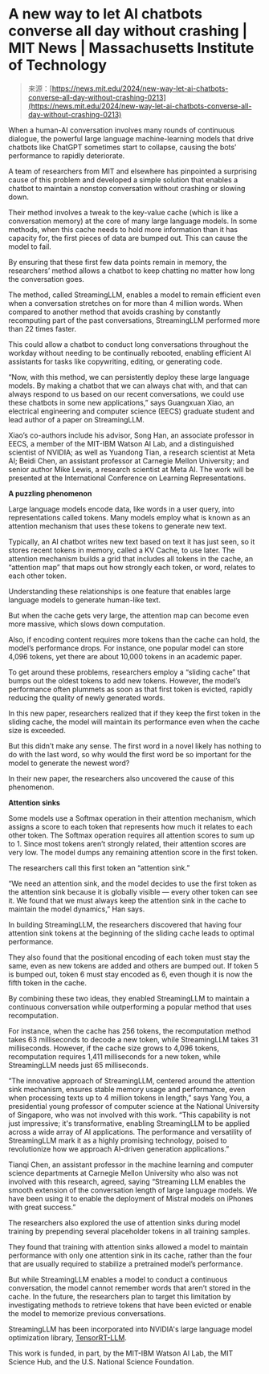 <!--yml
category: 未分类
date: 2024-05-27 14:49:51
-->

# A new way to let AI chatbots converse all day without crashing | MIT News | Massachusetts Institute of Technology

> 来源：[https://news.mit.edu/2024/new-way-let-ai-chatbots-converse-all-day-without-crashing-0213](https://news.mit.edu/2024/new-way-let-ai-chatbots-converse-all-day-without-crashing-0213)

When a human-AI conversation involves many rounds of continuous dialogue, the powerful large language machine-learning models that drive chatbots like ChatGPT sometimes start to collapse, causing the bots’ performance to rapidly deteriorate.

A team of researchers from MIT and elsewhere has pinpointed a surprising cause of this problem and developed a simple solution that enables a chatbot to maintain a nonstop conversation without crashing or slowing down.

Their method involves a tweak to the key-value cache (which is like a conversation memory) at the core of many large language models. In some methods, when this cache needs to hold more information than it has capacity for, the first pieces of data are bumped out. This can cause the model to fail.

By ensuring that these first few data points remain in memory, the researchers’ method allows a chatbot to keep chatting no matter how long the conversation goes.

The method, called StreamingLLM, enables a model to remain efficient even when a conversation stretches on for more than 4 million words. When compared to another method that avoids crashing by constantly recomputing part of the past conversations, StreamingLLM performed more than 22 times faster.

This could allow a chatbot to conduct long conversations throughout the workday without needing to be continually rebooted, enabling efficient AI assistants for tasks like copywriting, editing, or generating code.

“Now, with this method, we can persistently deploy these large language models. By making a chatbot that we can always chat with, and that can always respond to us based on our recent conversations, we could use these chatbots in some new applications,” says Guangxuan Xiao, an electrical engineering and computer science (EECS) graduate student and lead author of a paper on StreamingLLM.

Xiao’s co-authors include his advisor, Song Han, an associate professor in EECS, a member of the MIT-IBM Watson AI Lab, and a distinguished scientist of NVIDIA; as well as Yuandong Tian, a research scientist at Meta AI; Beidi Chen, an assistant professor at Carnegie Mellon University; and senior author Mike Lewis, a research scientist at Meta AI. The work will be presented at the International Conference on Learning Representations.

**A puzzling phenomenon**

Large language models encode data, like words in a user query, into representations called tokens. Many models employ what is known as an attention mechanism that uses these tokens to generate new text.

Typically, an AI chatbot writes new text based on text it has just seen, so it stores recent tokens in memory, called a KV Cache, to use later. The attention mechanism builds a grid that includes all tokens in the cache, an “attention map” that maps out how strongly each token, or word, relates to each other token.

Understanding these relationships is one feature that enables large language models to generate human-like text.

But when the cache gets very large, the attention map can become even more massive, which slows down computation.

Also, if encoding content requires more tokens than the cache can hold, the model’s performance drops. For instance, one popular model can store 4,096 tokens, yet there are about 10,000 tokens in an academic paper.

To get around these problems, researchers employ a “sliding cache” that bumps out the oldest tokens to add new tokens. However, the model’s performance often plummets as soon as that first token is evicted, rapidly reducing the quality of newly generated words.

In this new paper, researchers realized that if they keep the first token in the sliding cache, the model will maintain its performance even when the cache size is exceeded.

But this didn’t make any sense. The first word in a novel likely has nothing to do with the last word, so why would the first word be so important for the model to generate the newest word?

In their new paper, the researchers also uncovered the cause of this phenomenon.

**Attention sinks**

Some models use a Softmax operation in their attention mechanism, which assigns a score to each token that represents how much it relates to each other token. The Softmax operation requires all attention scores to sum up to 1\. Since most tokens aren’t strongly related, their attention scores are very low. The model dumps any remaining attention score in the first token.

The researchers call this first token an “attention sink.”

“We need an attention sink, and the model decides to use the first token as the attention sink because it is globally visible — every other token can see it. We found that we must always keep the attention sink in the cache to maintain the model dynamics,” Han says. 

In building StreamingLLM, the researchers discovered that having four attention sink tokens at the beginning of the sliding cache leads to optimal performance.

They also found that the positional encoding of each token must stay the same, even as new tokens are added and others are bumped out. If token 5 is bumped out, token 6 must stay encoded as 6, even though it is now the fifth token in the cache.

By combining these two ideas, they enabled StreamingLLM to maintain a continuous conversation while outperforming a popular method that uses recomputation.

For instance, when the cache has 256 tokens, the recomputation method takes 63 milliseconds to decode a new token, while StreamingLLM takes 31 milliseconds. However, if the cache size grows to 4,096 tokens, recomputation requires 1,411 milliseconds for a new token, while StreamingLLM needs just 65 milliseconds.

“The innovative approach of StreamingLLM, centered around the attention sink mechanism, ensures stable memory usage and performance, even when processing texts up to 4 million tokens in length,” says Yang You, a presidential young professor of computer science at the National University of Singapore, who was not involved with this work. “This capability is not just impressive; it's transformative, enabling StreamingLLM to be applied across a wide array of AI applications. The performance and versatility of StreamingLLM mark it as a highly promising technology, poised to revolutionize how we approach AI-driven generation applications.”

Tianqi Chen, an assistant professor in the machine learning and computer science departments at Carnegie Mellon University who also was not involved with this research, agreed, saying “Streaming LLM enables the smooth extension of the conversation length of large language models. We have been using it to enable the deployment of Mistral models on iPhones with great success.”

The researchers also explored the use of attention sinks during model training by prepending several placeholder tokens in all training samples.

They found that training with attention sinks allowed a model to maintain performance with only one attention sink in its cache, rather than the four that are usually required to stabilize a pretrained model’s performance. 

But while StreamingLLM enables a model to conduct a continuous conversation, the model cannot remember words that aren’t stored in the cache. In the future, the researchers plan to target this limitation by investigating methods to retrieve tokens that have been evicted or enable the model to memorize previous conversations.

StreamingLLM has been incorporated into NVIDIA's large language model optimization library, [TensorRT-LLM](https://github.com/NVIDIA/TensorRT-LLM).

This work is funded, in part, by the MIT-IBM Watson AI Lab, the MIT Science Hub, and the U.S. National Science Foundation.